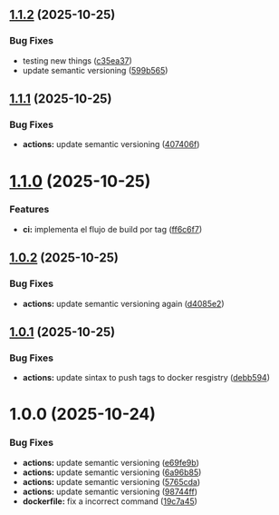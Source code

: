 ## [1.1.2](https://github.com/AndreCbrera/log_collector/compare/v1.1.1...v1.1.2) (2025-10-25)


### Bug Fixes

* testing new things ([c35ea37](https://github.com/AndreCbrera/log_collector/commit/c35ea37df58ab50fc0f399fe64ea97bd3bbad1bc))
* update semantic versioning ([599b565](https://github.com/AndreCbrera/log_collector/commit/599b5651109c52b570573e2d0016d75d8451f513))

## [1.1.1](https://github.com/AndreCbrera/log_collector/compare/v1.1.0...v1.1.1) (2025-10-25)


### Bug Fixes

* **actions:** update semantic versioning ([407406f](https://github.com/AndreCbrera/log_collector/commit/407406f7d2f6de043ac73393b508d6e4b2cf8c61))

# [1.1.0](https://github.com/AndreCbrera/log_collector/compare/v1.0.2...v1.1.0) (2025-10-25)


### Features

* **ci:** implementa el flujo de build por tag ([ff6c6f7](https://github.com/AndreCbrera/log_collector/commit/ff6c6f74b678c2f17d9dd8b8ff8638e47149b663))

## [1.0.2](https://github.com/AndreCbrera/log_collector/compare/v1.0.1...v1.0.2) (2025-10-25)


### Bug Fixes

* **actions:** update semantic versioning again ([d4085e2](https://github.com/AndreCbrera/log_collector/commit/d4085e2f88e8f157e7ee75c9d3de26a4e3edae1f))

## [1.0.1](https://github.com/AndreCbrera/log_collector/compare/v1.0.0...v1.0.1) (2025-10-25)


### Bug Fixes

* **actions:** update sintax to push tags to docker resgistry ([debb594](https://github.com/AndreCbrera/log_collector/commit/debb59467f66e95d73891228907049d327ff218e))

# 1.0.0 (2025-10-24)


### Bug Fixes

* **actions:** update semantic versioning ([e69fe9b](https://github.com/AndreCbrera/log_collector/commit/e69fe9bbc5595401b2240ce5e11fb6dccee0b6b2))
* **actions:** update semantic versioning ([6a96b85](https://github.com/AndreCbrera/log_collector/commit/6a96b8522773df64dee170f296b3e07f296baa7a))
* **actions:** update semantic versioning ([5765cda](https://github.com/AndreCbrera/log_collector/commit/5765cda9a86a2cebff9fe1c73c2d8b9c29fe61bb))
* **actions:** update semantic versioning ([98744ff](https://github.com/AndreCbrera/log_collector/commit/98744ff761ac8e9bd099aefd6105bd02f2504573))
* **dockerfile:** fix a incorrect command ([19c7a45](https://github.com/AndreCbrera/log_collector/commit/19c7a45ef9fb7fcffca22f286d37d1560ee7badc))
